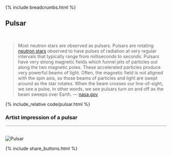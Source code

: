{% include breadcrumbs.html %}

## Pulsar
<div class="header_line"><br/></div>

<blockquote>
Most neutron stars are observed as pulsars. 
Pulsars are rotating <a href="https://en.wikipedia.org/wiki/Neutron_star">neutron stars</a> 
observed to have pulses of radiation at very regular intervals 
that typically range from milliseconds to seconds. Pulsars have very strong magnetic fields 
which funnel jets of particles out along the two magnetic poles. These accelerated particles 
produce very powerful beams of light. Often, the magnetic field is not aligned with the spin axis, 
so those beams of particles and light are swept around as the star rotates. 
When the beam crosses our line-of-sight, we see a pulse, in other words, 
we see pulsars turn on and off as the beam sweeps over Earth. &mdash;
<a href="https://imagine.gsfc.nasa.gov/science/objects/neutron_stars1.html">nasa.gov</a>
</blockquote>
<p style="clear:both;"></p>

{% include_relative code/pulsar.html %}

<p style="clear:both;"></p>

### Artist impression of a pulsar
<div style="border-top: 1px solid #999999"><br/></div>

![Pulsar](https://assets.iflscience.com/assets/articleNo/64624/aImg/56994/artist-impression-of-a-pulsar-image-credit-michaeltaylor-shutterstock-com-l.webp)

<p style="clear:both;"></p>

{% include share_buttons.html %}